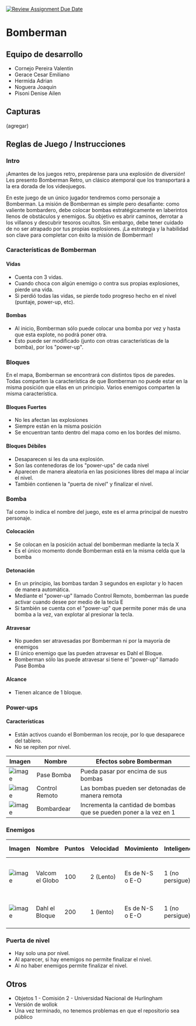 [![Review Assignment Due Date](https://classroom.github.com/assets/deadline-readme-button-24ddc0f5d75046c5622901739e7c5dd533143b0c8e959d652212380cedb1ea36.svg)](https://classroom.github.com/a/qO1I4X2W)
# Bomberman

## Equipo de desarrollo

- Cornejo Pereira Valentin
- Gerace Cesar Emiliano
- Hermida Adrian
- Noguera Joaquin
- Pisoni Denise Ailen

## Capturas

(agregar)

## Reglas de Juego / Instrucciones

### Intro

¡Amantes de los juegos retro, prepárense para una explosión de diversión! Les presento Bomberman Retro, un clásico atemporal que los transportará a la era dorada de los videojuegos.

En este juego de un único jugador tendremos como personaje a Bomberman. La misión de Bomberman es simple pero desafiante: como valiente bombardero, debe colocar bombas estratégicamente en laberintos llenos de obstáculos y enemigos. Su objetivo es abrir caminos, derrotar a los villanos y descubrir tesoros ocultos. Sin embargo, debe tener cuidado de no ser atrapado por tus propias explosiones. ¡La estrategia y la habilidad son clave para completar con éxito la misión de Bomberman!

### Características de Bomberman

#### Vidas
- Cuenta con 3 vidas. 
- Cuando choca con algún enemigo o contra sus propias explosiones, pierde una vida. 
- Si perdió todas las vidas, se pierde todo progreso hecho en el nivel (puntaje, power-up, etc). 

#### Bombas
- Al inicio, Bomberman sólo puede colocar una bomba por vez y hasta que esta explote, no podrá poner otra.
- Esto puede ser modificado (junto con otras características de la bomba), por los "power-up".

### Bloques
En el mapa, Bomberman se encontrará con distintos tipos de paredes. Todas comparten la característica de que Bomberman no puede estar en la misma posición que ellas en un principio. Varios enemigos comparten la misma característica.

#### Bloques Fuertes
- No les afectan las explosiones
- Siempre están en la misma posición
- Se encuentran tanto dentro del mapa como en los bordes del mismo.

#### Bloques Débiles
- Desaparecen si les da una explosión.
- Son las contenedoras de los "power-ups" de cada nivel 
- Aparecen de manera aleatoria en las posiciones libres del mapa al inciar el nivel.
- También contienen la "puerta de nivel" y finalizar el nivel.

### Bomba
Tal como lo indica el nombre del juego, este es el arma principal de nuestro personaje.

#### Colocación
- Se colocan en la posición actual del bomberman mediante la tecla X
- Es el único momento donde Bomberman está en la misma celda que la bomba

#### Detonación
- En un principio, las bombas tardan 3 segundos en explotar y lo hacen de manera automática.
- Mediante el "power-up" llamado Control Remoto, bomberman las puede activar cuando desee por medio de la tecla E
- Si también se cuenta con el "power-up" que permite poner más de una bomba a la vez, van explotar al presionar la tecla.

#### Atravesar
- No pueden ser atravesadas por Bomberman ni por la mayoría de enemigos
- El único enemigo que las pueden atravesar es Dahl el Bloque. 
- Bomberman sólo las puede atravesar si tiene el "power-up" llamado Pase Bomba

#### Alcance
- Tienen alcance de 1 bloque.

### Power-ups

#### Características
- Están activos cuando el Bomberman los recoje, por lo que desaparece del tablero.
- No se repiten por nivel.

| Imagen | Nombre | Efectos sobre Bomberman |
|-----------|-----------|-----------|
| ![image](https://github.com/obj1-unahur-2023s1/tpgame-objetos-de-noche/assets/111536876/9ee8b94b-4908-418b-ae5d-c521dbf4483a)   | Pase Bomba | Pueda pasar por encima de sus bombas  |
| ![image](https://github.com/obj1-unahur-2023s1/tpgame-objetos-de-noche/assets/111536876/4535da56-7b79-462b-a854-4f79bbadbc71) | Control Remoto | Las bombas pueden ser detonadas de manera remota |
| ![image](https://github.com/obj1-unahur-2023s1/tpgame-objetos-de-noche/assets/111536876/f00e9a73-6c28-42da-a6f5-e6e393abb46e)  | Bombardear | Incrementa la cantidad de bombas que se pueden poner a la vez en 1 |


### Enemigos

| Imagen | Nombre | Puntos | Velocidad | Movimiento | Inteligencia | Cómo eliminarlo | Características extra |
|-----------|-----------|-----------|-----------|-----------|-----------|-----------|-----------|
| ![image](https://github.com/obj1-unahur-2023s1/tpgame-objetos-de-noche/assets/111536876/c8da1438-5808-4efb-9cc5-1532f108a104)   | Valcom el Globo  | 100 | 2 (Lento) | Es de N-S o E-O | 1 (no persigue) | Basta una exploción de bomba | Cuando rebota cambia aleatoriamente el sentido de movimiento. |
| ![image](https://github.com/obj1-unahur-2023s1/tpgame-objetos-de-noche/assets/111536876/9f9e3d8e-41ad-4c5b-9f97-9424b7c410ea)   | Dahl el Bloque  | 200  | 1 (lento) | Es de N-S o E-O | 1 (no persigue) |  Basta una exploción de bomba | Puede atravesar bloques débiles y bombas.  |


### Puerta de nivel
- Hay solo una por nivel.
- Al aparecer, si hay enemigos no permite finalizar el nivel.
- Al no haber enemigos permite finalizar el nivel.

## Otros

- Objetos 1 - Comisión 2 - Universidad Nacional de Hurlingham
- Versión de wollok
- Una vez terminado, no tenemos problemas en que el repositorio sea público
